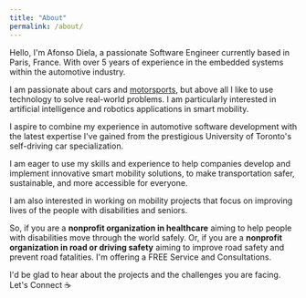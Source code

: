 ```yaml
---
title: "About"
permalink: /about/
---
```


Hello, I'm Afonso Diela, a passionate Software Engineer currently based in Paris, France. With over 5 years of experience in the embedded systems within the automotive industry.

I am passionate about cars and [motorsports](https://twitter.com/muntudiela/status/1683560038097383425/photo/1), but above all I like to use technology to solve real-world problems. I am particularly interested in artificial intelligence and robotics applications in smart mobility.

I aspire to combine my experience in automotive software development with the latest expertise I've gained from the prestigious University of Toronto's self-driving car specialization.

I am eager to use my skills and experience to help companies develop and implement innovative smart mobility solutions, to make transportation safer, sustainable, and more accessible for everyone.

I am also interested in working on mobility projects that focus on improving lives of the people with disabilities and seniors. 

So, if you are a **nonprofit organization in healthcare** aiming to help people with disabilities move through the world safely. Or, if you are a **nonprofit organization in road or driving safety** aiming to improve road safety and prevent road fatalities. I'm offering a FREE Service and Consultations.  

I'd be glad to hear about the projects and the challenges you are facing. Let's Connect ☕

